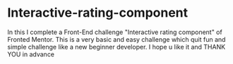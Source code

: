 # Interactive-rating-component
In this I complete a  Front-End challenge "Interactive rating component" of Fronted Mentor. This is a very basic and easy challenge which quit fun and simple challenge like a new beginner developer. I hope u like it and THANK YOU in advance
